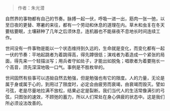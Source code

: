 > 作者：朱光潜

自然界的事物都有自己的节奏。脉搏一起一伏，呼吸一进一出，筋肉一张一弛，以至日夜的更替、寒暑的来往，都有一个劳动和休息的道理在内。草木和虫豸在冬天要枯要眠，土壤耕种了几年之后须休息，连机器也不能昼夜不息地长时间连续工作。

世间没有一件事物是能以一个状态维持到久远的，生命就是变化，而变化都有一起一伏的节奏：平地起跳者为着跳得高，得先蹲很低；演戏者为着造成一个紧张的局面，得先来一个轻描淡写；用兵者守如处子，才能出如脱兔；唱歌者为着要拖长一个高音，须先深深地吸一口气。事例是不胜枚举的。

世间固然有些事可以违拗自然去勉强，但是勉强也有它的限度。人的力量，无论是属于身或属于心的，到用过了限度时，必定会由疲劳而衰竭，由衰竭而毁灭。譬如弓弦，老是尽量地拉满不放松，结果必定是裂断。我们当代人的生活常像满引的弓弦，只图张的速效，不顾弛的蓄力，所以人们常处在身心俱疲的状态中。这是我们所必须设法改善的。
